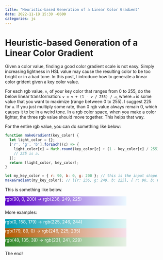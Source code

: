 ```yaml
---
title: "Heuristic-based Generation of a Linear Color Gradient"
date: 2022-11-18 15:30 -0600
categories: js
---
```


# Heuristic-based Generation of a Linear Color Gradient

Given a color value, finding a good color gradient scale is not easy. 
Simply increasing lightness in HSL value may cause the resulting color to be too bright or in a bad tone.
In this post, I introduce how to generate a linear color grident given a key color value.

For each rgb value, `v`, of your key color that ranges from 0 to 255, do the below linear transformation:
`v = v + (1 - v / 255) / a`,
where `a` is some value that you want to maximize (range between 0 to 255).
I suggest 225 for `a`. 
If you just multiply some rate, than 0 rgb value always remain 0, which causes it to be in a weird tone.
In a rgb color space, when you make a color lighter, the three rgb value should move together.
This helps that way.

For the entire rgb value, you can do something like below:

```js
function makeGradient(key_color) {
  let light_color = {};
  ['r', 'g', 'b'].forEach((c) => {
    light_color[c] = Math.round(key_color[c] + (1 - key_color[c] / 255) * 225)
    // 225 is a.
  });
  return [light_color, key_color];
}

let my_key_color = { r: 90, b: 0, g: 200 }; // this is the input shape. == #5a00c8
makeGradient(my_key_color); // [{r: 236, g: 249, b: 225}, { r: 90, b: 0, g: 200 }] == ['#ecf9ff', '#5a00c8']
```

This is something like below.

<div style="width: 400px; height: 30px; background: linear-gradient(0.75turn, #ecf9ff, #5a00c8); color: white; font-size: 0.9rem;">
rgb(90, 0, 200) → rgb(236, 249, 225)
</div>

More examples: 

<div style="width: 400px; height: 30px; background: linear-gradient(0.75turn, #e1f6f4, #009eb3); color: white; font-size: 0.9rem;">
rgb(0, 158, 179) → rgb(225, 246, 244)
</div>

<div style="width: 400px; height: 30px; background: linear-gradient(0.75turn, #f6e1eb, #b35900); color: white; font-size: 0.9rem;">
rgb(179, 89, 0) → rgb(246, 225, 235)
</div>

<div style="width: 400px; height: 30px; background: linear-gradient(0.75turn, #e7f1e5, #308727); color: white; font-size: 0.9rem;">
rgb(48, 135, 39) → rgb(231, 241, 229)
</div>


The end!
